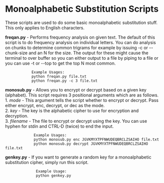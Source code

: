 # Monoalphabetic Substitution Scripts

These scripts are used to do some basic monoalphabetic substitution stuff.  This only applies to English characters.

**freqan.py** \- Performs frequency analysis on given text.  The default of this script is to do frequency analysis on
                individual letters.  You can do analysis on chunks to determine common trigrams for example by issuing
                -c or --chunk-size and an N for the size.  The output for these might cause the terminal to over buffer so
                you can either output to a file by piping to a file or you can use -t or --top to get the top N most common. <br />
                
                Example Usages: 
                python freqan.py file.txt
                python freqan.py -c 3 file.txt
                
**monosub.py** \- Allows you to encrypt or decrypt based on a given key (alphabet).  This script requires 3 positional arguments
                 which are as follows. <br />
                 1. _mode_     \- This argument tells the script whether to encrypt or decrypt.  Pass either encrypt, enc, decrypt,
                 or dec as the mode. <br />
                 2. _key_      \-  The key is the alphabetic cipher to use for encryption and decryption.<br />
                 3. _filename_ \- The file to encrypt or decrypt using the key.  You can use hyphen for stdin and CTRL-D (twice)
                 to end the input. <br >
                 
                 Example Usages:
                 python monosub.py enc JGVKMYXTPFNWUDEQBRCLZSAIHO file.txt
                 python monosub.py decrypt JGVKMYXTPFNWUDEQBRCLZSAIHO file.txt
                 
**genkey.py** \- If you want to generate a random key for a monoalphabetic substitution cipher, simply run this script.
                  
                  Example Usage:
                  python genkey.py
